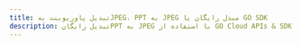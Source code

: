 ---title: تبدیل پاورپوینت بهJPEG، PPT به JPEG مبدل رایگان یا GO SDKdescription: تبدیل رایگانPPT به JPEG با استفاده از GO Cloud APIs & SDK. همچنین اسناد Microsoft PowerPoint را در Cloud ایجاد، ویرایش و رندر کنید.---
